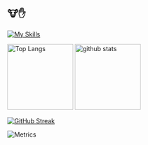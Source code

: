 ## 🐮✋

[![My Skills](https://skillicons.dev/icons?i=blender,py,raspberrypi,remix,rust,swift,unity,apple&theme=dark)](https://skillicons.dev)

<p align="left"> 
  <img alt="Top Langs" height="150px" src="https://github-readme-stats-seven-eta-79.vercel.app/api/top-langs/?username=metolone-xyz&layout=compact&hide=makefile,javascript&theme=tokyonight&count_private=true" />
  <img alt="github stats" height="150px" src="https://github-readme-stats-seven-eta-79.vercel.app/api?username=metolone-xyz&show_icons=true&theme=tokyonight&count_private=true" />
</p>

[![GitHub Streak](http://github-readme-streak-stats.herokuapp.com?user=metolone-xyz&theme=tokyonight&border_radius=5&date_format=n%2Fj%5B%2FY%5D)](https://git.io/streak-stats)

![Metrics](https://github.com/YOUR_GITHUB_USERNAME/YOUR_GITHUB_USERNAME/blob/main/metrics.svg)
